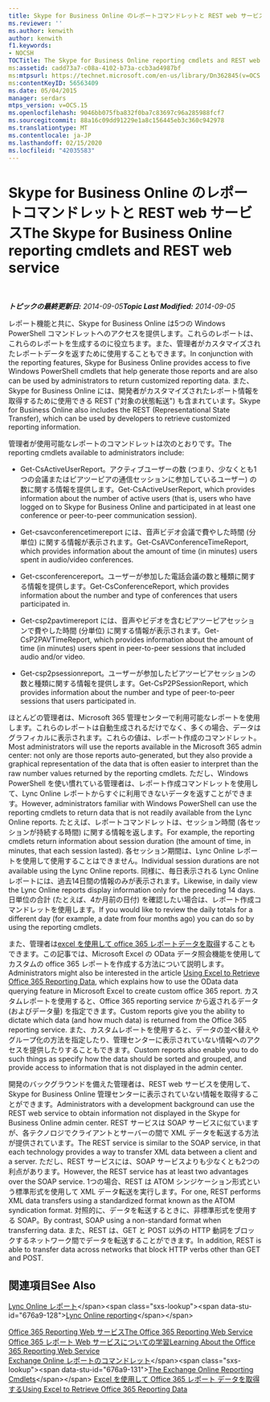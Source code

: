 ```yaml
---
title: Skype for Business Online のレポートコマンドレットと REST web サービス
ms.reviewer: ''
ms.author: kenwith
author: kenwith
f1.keywords:
- NOCSH
TOCTitle: The Skype for Business Online reporting cmdlets and REST web service
ms:assetid: cadd73a7-c08a-4102-b73a-ccb3ad4987bf
ms:mtpsurl: https://technet.microsoft.com/en-us/library/Dn362845(v=OCS.15)
ms:contentKeyID: 56563409
ms.date: 05/04/2015
manager: serdars
mtps_version: v=OCS.15
ms.openlocfilehash: 9046bb075fba832f0ba7c83697c96a285988fcf7
ms.sourcegitcommit: 88a16c09dd91229e1a8c156445eb3c360c942978
ms.translationtype: MT
ms.contentlocale: ja-JP
ms.lasthandoff: 02/15/2020
ms.locfileid: "42035583"
---
```

<div data-xmlns="http://www.w3.org/1999/xhtml">

<div class="topic" data-xmlns="http://www.w3.org/1999/xhtml" data-msxsl="urn:schemas-microsoft-com:xslt" data-cs="http://msdn.microsoft.com/">

<div data-asp="http://msdn2.microsoft.com/asp">

# <a name="the-skype-for-business-online-reporting-cmdlets-and-rest-web-service"></a><span data-ttu-id="676a9-102">Skype for Business Online のレポートコマンドレットと REST web サービス</span><span class="sxs-lookup"><span data-stu-id="676a9-102">The Skype for Business Online reporting cmdlets and REST web service</span></span>

</div>

<div id="mainSection">

<div id="mainBody">

<span> </span>

<span data-ttu-id="676a9-103">_**トピックの最終更新日:** 2014-09-05_</span><span class="sxs-lookup"><span data-stu-id="676a9-103">_**Topic Last Modified:** 2014-09-05_</span></span>

<span data-ttu-id="676a9-104">レポート機能と共に、Skype for Business Online は5つの Windows PowerShell コマンドレットへのアクセスを提供します。これらのレポートは、これらのレポートを生成するのに役立ちます。また、管理者がカスタマイズされたレポートデータを返すために使用することもできます。</span><span class="sxs-lookup"><span data-stu-id="676a9-104">In conjunction with the reporting features, Skype for Business Online provides access to five Windows PowerShell cmdlets that help generate those reports and are also can be used by administrators to return customized reporting data.</span></span> <span data-ttu-id="676a9-105">また、Skype for Business Online には、開発者がカスタマイズされたレポート情報を取得するために使用できる REST ("対象の状態転送") も含まれています。</span><span class="sxs-lookup"><span data-stu-id="676a9-105">Skype for Business Online also includes the REST (Representational State Transfer), which can be used by developers to retrieve customized reporting information.</span></span>

<span data-ttu-id="676a9-106">管理者が使用可能なレポートのコマンドレットは次のとおりです。</span><span class="sxs-lookup"><span data-stu-id="676a9-106">The reporting cmdlets available to administrators include:</span></span>

  - <span data-ttu-id="676a9-107">Get-CsActiveUserReport。アクティブユーザーの数 (つまり、少なくとも1つの会議またはピアツーピアの通信セッションに参加しているユーザー) の数に関する情報を提供します。</span><span class="sxs-lookup"><span data-stu-id="676a9-107">Get-CsActiveUserReport, which provides information about the number of active users (that is, users who have logged on to Skype for Business Online and participated in at least one conference or peer-to-peer communication session).</span></span>

  - <span data-ttu-id="676a9-108">Get-csavconferencetimereport には、音声ビデオ会議で費やした時間 (分単位) に関する情報が表示されます。</span><span class="sxs-lookup"><span data-stu-id="676a9-108">Get-CsAVConferenceTimeReport, which provides information about the amount of time (in minutes) users spent in audio/video conferences.</span></span>

  - <span data-ttu-id="676a9-109">Get-csconferencereport。ユーザーが参加した電話会議の数と種類に関する情報を提供します。</span><span class="sxs-lookup"><span data-stu-id="676a9-109">Get-CsConferenceReport, which provides information about the number and type of conferences that users participated in.</span></span>

  - <span data-ttu-id="676a9-110">Get-csp2pavtimereport には、音声やビデオを含むピアツーピアセッションで費やした時間 (分単位) に関する情報が表示されます。</span><span class="sxs-lookup"><span data-stu-id="676a9-110">Get-CsP2PAVTimeReport, which provides information about the amount of time (in minutes) users spent in peer-to-peer sessions that included audio and/or video.</span></span>

  - <span data-ttu-id="676a9-111">Get-csp2psessionreport。ユーザーが参加したピアツーピアセッションの数と種類に関する情報を提供します。</span><span class="sxs-lookup"><span data-stu-id="676a9-111">Get-CsP2PSessionReport, which provides information about the number and type of peer-to-peer sessions that users participated in.</span></span>

<span data-ttu-id="676a9-112">ほとんどの管理者は、Microsoft 365 管理センターで利用可能なレポートを使用します。これらのレポートは自動生成されるだけでなく、多くの場合、データはグラフィカルに表示されます。これらの値は、レポート作成のコマンドレット。</span><span class="sxs-lookup"><span data-stu-id="676a9-112">Most administrators will use the reports available in the Microsoft 365 admin center: not only are those reports auto-generated, but they also provide a graphical representation of the data that is often easier to interpret than the raw number values returned by the reporting cmdlets.</span></span> <span data-ttu-id="676a9-113">ただし、Windows PowerShell を使い慣れている管理者は、レポート作成コマンドレットを使用して、Lync Online レポートからすぐに利用できないデータを返すことができます。</span><span class="sxs-lookup"><span data-stu-id="676a9-113">However, administrators familiar with Windows PowerShell can use the reporting cmdlets to return data that is not readily available from the Lync Online reports.</span></span> <span data-ttu-id="676a9-114">たとえば、レポートコマンドレットは、セッション時間 (各セッションが持続する時間) に関する情報を返します。</span><span class="sxs-lookup"><span data-stu-id="676a9-114">For example, the reporting cmdlets return information about session duration (the amount of time, in minutes, that each session lasted).</span></span> <span data-ttu-id="676a9-115">各セッション期間は、Lync Online レポートを使用して使用することはできません。</span><span class="sxs-lookup"><span data-stu-id="676a9-115">Individual session durations are not available using the Lync Online reports.</span></span> <span data-ttu-id="676a9-116">同様に、毎日表示される Lync Online レポートには、過去14日間の情報のみが表示されます。</span><span class="sxs-lookup"><span data-stu-id="676a9-116">Likewise, in daily view the Lync Online reports display information only for the preceding 14 days.</span></span> <span data-ttu-id="676a9-117">日単位の合計 (たとえば、4か月前の日付) を確認したい場合は、レポート作成コマンドレットを使用します。</span><span class="sxs-lookup"><span data-stu-id="676a9-117">If you would like to review the daily totals for a different day (for example, a date from four months ago) you can do so by using the reporting cmdlets.</span></span>

<span data-ttu-id="676a9-118">また、管理者は[excel を使用して office 365 レポートデータを取得](http://msdn.microsoft.com/library/dn781442.aspx)することもできます。この記事では、Microsoft Excel の OData データ照会機能を使用してカスタムの office 365 レポートを作成する方法について説明します。</span><span class="sxs-lookup"><span data-stu-id="676a9-118">Administrators might also be interested in the article [Using Excel to Retrieve Office 365 Reporting Data](http://msdn.microsoft.com/library/dn781442.aspx), which explains how to use the OData data querying feature in Microsoft Excel to create custom office 365 report.</span></span> <span data-ttu-id="676a9-119">カスタムレポートを使用すると、Office 365 reporting service から返されるデータ (およびデータ量) を指定できます。</span><span class="sxs-lookup"><span data-stu-id="676a9-119">Custom reports give you the ability to dictate which data (and how much data) is returned from the Office 365 reporting service.</span></span> <span data-ttu-id="676a9-120">また、カスタムレポートを使用すると、データの並べ替えやグループ化の方法を指定したり、管理センターに表示されていない情報へのアクセスを提供したりすることもできます。</span><span class="sxs-lookup"><span data-stu-id="676a9-120">Custom reports also enable you to do such things as specify how the data should be sorted and grouped, and provide access to information that is not displayed in the admin center.</span></span>

<span data-ttu-id="676a9-121">開発のバックグラウンドを備えた管理者は、REST web サービスを使用して、Skype for Business Online 管理センターに表示されていない情報を取得することができます。</span><span class="sxs-lookup"><span data-stu-id="676a9-121">Administrators with a development background can use the REST web service to obtain information not displayed in the Skype for Business Online admin center.</span></span> <span data-ttu-id="676a9-122">REST サービスは SOAP サービスに似ていますが、各テクノロジでクライアントとサーバーの間で XML データを転送する方法が提供されています。</span><span class="sxs-lookup"><span data-stu-id="676a9-122">The REST service is similar to the SOAP service, in that each technology provides a way to transfer XML data between a client and a server.</span></span> <span data-ttu-id="676a9-123">ただし、REST サービスには、SOAP サービスよりも少なくとも2つの利点があります。</span><span class="sxs-lookup"><span data-stu-id="676a9-123">However, the REST service has at least two advantages over the SOAP service.</span></span> <span data-ttu-id="676a9-124">1つの場合、REST は ATOM シンジケーション形式という標準形式を使用して XML データ転送を実行します。</span><span class="sxs-lookup"><span data-stu-id="676a9-124">For one, REST performs XML data transfers using a standardized format known as the ATOM syndication format.</span></span> <span data-ttu-id="676a9-125">対照的に、データを転送するときに、非標準形式を使用する SOAP。</span><span class="sxs-lookup"><span data-stu-id="676a9-125">By contrast, SOAP using a non-standard format when transferring data.</span></span> <span data-ttu-id="676a9-126">また、REST は、GET と POST 以外の HTTP 動詞をブロックするネットワーク間でデータを転送することができます。</span><span class="sxs-lookup"><span data-stu-id="676a9-126">In addition, REST is able to transfer data across networks that block HTTP verbs other than GET and POST.</span></span>

<div>

## <a name="see-also"></a><span data-ttu-id="676a9-127">関連項目</span><span class="sxs-lookup"><span data-stu-id="676a9-127">See Also</span></span>


<span data-ttu-id="676a9-128">[Lync Online レポート](https://technet.microsoft.com/library/dn362827\(v=ocs.15\))</span><span class="sxs-lookup"><span data-stu-id="676a9-128">[Lync Online reporting](https://technet.microsoft.com/library/dn362827\(v=ocs.15\))</span></span>  


[<span data-ttu-id="676a9-129">Office 365 Reporting Web サービス</span><span class="sxs-lookup"><span data-stu-id="676a9-129">The Office 365 Reporting Web Service</span></span>](http://msdn.microsoft.com/library/office/jj984325.aspx)  
[<span data-ttu-id="676a9-130">Office 365 レポート Web サービスについての学習</span><span class="sxs-lookup"><span data-stu-id="676a9-130">Learning About the Office 365 Reporting Web Service</span></span>](http://msdn.microsoft.com/library/office/jj984321.aspx)  
<span data-ttu-id="676a9-131">[Exchange Online レポートのコマンドレット](http://technet.microsoft.com/library/jj200780\(v=exchg.150\).aspx)</span><span class="sxs-lookup"><span data-stu-id="676a9-131">[The Exchange Online Reporting Cmdlets](http://technet.microsoft.com/library/jj200780\(v=exchg.150\).aspx)</span></span>  
[<span data-ttu-id="676a9-132">Excel を使用して Office 365 レポート データを取得する</span><span class="sxs-lookup"><span data-stu-id="676a9-132">Using Excel to Retrieve Office 365 Reporting Data</span></span>](http://msdn.microsoft.com/library/dn781442.aspx)  
  

</div>

</div>

<span> </span>

</div>

</div>

</div>

